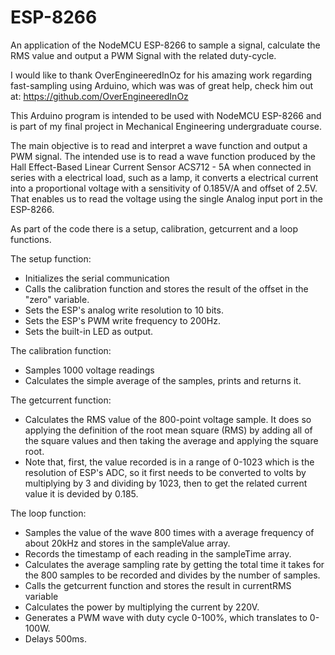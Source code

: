 # ESP-8266
An application of the NodeMCU ESP-8266 to sample a signal, calculate the RMS value and output a PWM Signal with the related duty-cycle.

I would like to thank OverEngineeredInOz for his amazing work regarding fast-sampling using Arduino, which was was of great help, check him out at: https://github.com/OverEngineeredInOz

This Arduino program is intended to be used with NodeMCU ESP-8266 and is part of my final project in Mechanical Engineering undergraduate course.

The main objective is to read and interpret a wave function and output a PWM signal. The intended use is to read a wave function produced by the Hall Effect-Based Linear Current Sensor ACS712 - 5A when connected in series with a electrical load, such as a lamp, it converts a electrical current into a proportional voltage with a sensitivity of 0.185V/A and offset of 2.5V. That enables us to read the voltage using the single Analog input port in the ESP-8266.

As part of the code there is a setup, calibration, getcurrent and a loop functions. 

The setup function:
- Initializes the serial communication
- Calls the calibration function and stores the result of the offset in the "zero" variable.
- Sets the ESP's analog write resolution to 10 bits.
- Sets the ESP's PWM write frequency to 200Hz.
- Sets the built-in LED as output.

The calibration function:
- Samples 1000 voltage readings
- Calculates the simple average of the samples, prints and returns it.

The getcurrent function:
- Calculates the RMS value of the 800-point voltage sample. It does so applying the definition of the root mean square (RMS) by adding all of the square values and then taking the average and applying the square root.
- Note that, first, the value recorded is in a range of 0-1023 which is the resolution of ESP's ADC, so it first needs to be converted to volts by multiplying by 3 and dividing by 1023, then to get the related current value it is devided by 0.185.

The loop function:
- Samples the value of the wave 800 times with a average frequency of about 20kHz and stores in the sampleValue array.
- Records the timestamp of each reading in the sampleTime array.
- Calculates the average sampling rate by getting the total time it takes for the 800 samples to be recorded and divides by the number of samples.
- Calls the getcurrent function and stores the result in currentRMS variable
- Calculates the power by multiplying the current by 220V.
- Generates a PWM wave with duty cycle 0-100%, which translates to 0-100W.
- Delays 500ms.

